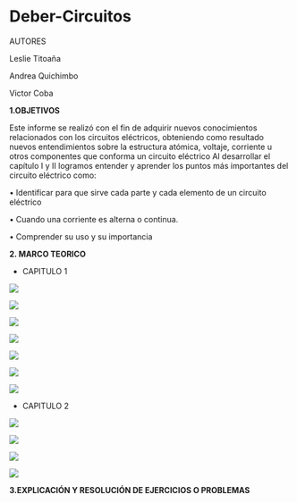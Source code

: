 # Deber-Circuitos

AUTORES

Leslie Titoaña

Andrea Quichimbo

Victor Coba

**1.OBJETIVOS**

Este informe  se realizó con el fin de adquirir nuevos conocimientos  relacionados con los circuitos eléctricos, obteniendo como resultado nuevos entendimientos  sobre la estructura atómica, voltaje, corriente u otros componentes que conforma un circuito eléctrico
Al desarrollar el capítulo  I  y II logramos entender y aprender los puntos más               importantes del circuito eléctrico como:

•	Identificar para que sirve cada parte y cada elemento de un circuito eléctrico

•	Cuando una corriente es alterna o continua.

•	Comprender su uso y su importancia

**2. MARCO TEORICO**


*  CAPITULO 1

![](https://github.com/LeslieTitoana1/Deber-Circuitos/blob/main/WhatsApp%20Image%202021-06-01%20at%2017.15.33.jpeg)

![](https://github.com/LeslieTitoana1/Deber-Circuitos/blob/main/WhatsApp%20Image%202021-06-01%20at%2017.15.33%20(1).jpeg)

![](https://github.com/LeslieTitoana1/Deber-Circuitos/blob/main/WhatsApp%20Image%202021-06-01%20at%2017.15.33%20(2).jpeg)

![](https://github.com/LeslieTitoana1/Deber-Circuitos/blob/main/WhatsApp%20Image%202021-06-01%20at%2017.15.33%20(3).jpeg)

![](https://github.com/LeslieTitoana1/Deber-Circuitos/blob/main/WhatsApp%20Image%202021-06-01%20at%2017.15.33%20(4).jpeg)

![](https://github.com/LeslieTitoana1/Deber-Circuitos/blob/main/WhatsApp%20Image%202021-06-01%20at%2017.15.33%20(5).jpeg)

![](https://github.com/LeslieTitoana1/Deber-Circuitos/blob/main/WhatsApp%20Image%202021-06-01%20at%2017.15.33%20(6).jpeg)

* CAPITULO 2

![](https://github.com/LeslieTitoana1/Deber-Circuitos/blob/main/WhatsApp%20Image%202021-06-01%20at%2017.11.06.jpeg)


![](https://github.com/LeslieTitoana1/Deber-Circuitos/blob/main/WhatsApp%20Image%202021-06-01%20at%2017.11.06%20(1).jpeg)


![](https://github.com/LeslieTitoana1/Deber-Circuitos/blob/main/WhatsApp%20Image%202021-06-01%20at%2017.11.06%20(2).jpeg)


![](https://github.com/LeslieTitoana1/Deber-Circuitos/blob/main/WhatsApp%20Image%202021-06-01%20at%2017.11.06%20(3).jpeg)


**3.EXPLICACIÓN Y RESOLUCIÓN DE EJERCICIOS O PROBLEMAS**









